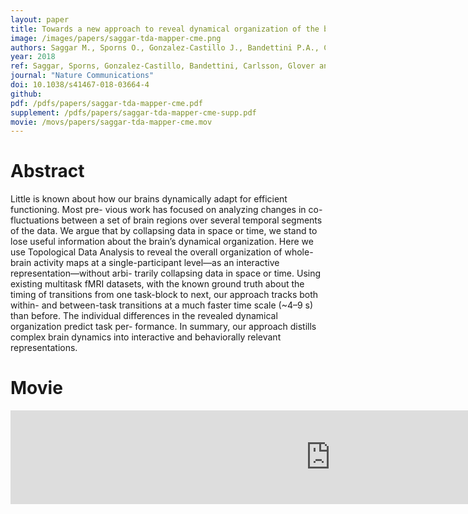 ```yaml
---
layout: paper
title: Towards a new approach to reveal dynamical organization of the brain using topological data analysis
image: /images/papers/saggar-tda-mapper-cme.png
authors: Saggar M., Sporns O., Gonzalez-Castillo J., Bandettini P.A., Carlsson G., Glover G., Reiss A.L.
year: 2018
ref: Saggar, Sporns, Gonzalez-Castillo, Bandettini, Carlsson, Glover and Reiss. 2018. Nature Communications.
journal: "Nature Communications"
doi: 10.1038/s41467-018-03664-4
github: 
pdf: /pdfs/papers/saggar-tda-mapper-cme.pdf
supplement: /pdfs/papers/saggar-tda-mapper-cme-supp.pdf
movie: /movs/papers/saggar-tda-mapper-cme.mov
---
```


# Abstract

Little is known about how our brains dynamically adapt for efficient functioning. Most pre- vious work has focused on analyzing changes in co-fluctuations between a set of brain regions over several temporal segments of the data. We argue that by collapsing data in space or time, we stand to lose useful information about the brain’s dynamical organization. Here we use Topological Data Analysis to reveal the overall organization of whole-brain activity maps at a single-participant level—as an interactive representation—without arbi- trarily collapsing data in space or time. Using existing multitask fMRI datasets, with the known ground truth about the timing of transitions from one task-block to next, our approach tracks both within- and between-task transitions at a much faster time scale (~4–9 s) than before. The individual differences in the revealed dynamical organization predict task per- formance. In summary, our approach distills complex brain dynamics into interactive and behaviorally relevant representations.

# Movie

<div class="embed-responsive embed-responsive-16by9">
  <iframe src="https://player.vimeo.com/video/225062058" width="1024" frameborder="0" webkitallowfullscreen mozallowfullscreen allowfullscreen></iframe>
</div>
<br>